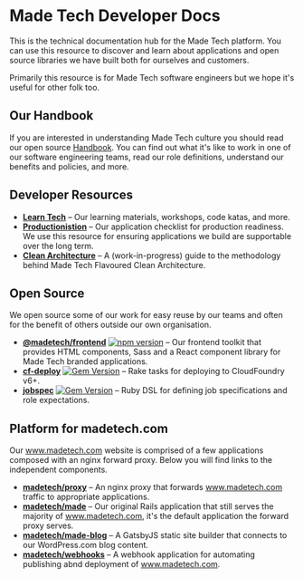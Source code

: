 # Made Tech Developer Docs

This is the technical documentation hub for the Made Tech platform. You can use this resource to discover and learn about applications and open source libraries we have built both for ourselves and customers.

Primarily this resource is for Made Tech software engineers but we hope it's useful for other folk too.

## Our Handbook

If you are interested in understanding Made Tech culture you should read our open source [Handbook](https://github.com/handbook). You can find out what it's like to work in one of our software engineering teams, read our role definitions, understand our benefits and policies, and more.

## Developer Resources

- [**Learn Tech**](https://learn.madetech.com) – Our learning materials, workshops, code katas, and more.
- [**Productionistion**](https://github.com/madetech/productionisation) – Our application checklist for production readiness. We use this resource for ensuring applications we build are supportable over the long term.
- [**Clean Architecture**](https://github.com/madetech/clean-architecture) – A (work-in-progress) guide to the methodology behind Made Tech Flavoured Clean Architecture.

## Open Source

We open source some of our work for easy reuse by our teams and often for the benefit of others outside our own organisation.

- [**@madetech/frontend**](https://frontend.madetech.com) [![npm version](https://badge.fury.io/js/%40madetech%2Ffrontend.svg)](https://badge.fury.io/js/%40madetech%2Ffrontend) – Our frontend toolkit that provides HTML components, Sass and a React component library for Made Tech branded applications.
- [**cf-deploy**](https://github.com/madetech/cf-deploy) [![Gem Version](https://badge.fury.io/rb/cf-deploy.svg)](https://badge.fury.io/rb/cf-deploy) – Rake tasks for deploying to CloudFoundry v6+.
- [**jobspec**](https://github.com/madetech/jobspec) [![Gem Version](https://badge.fury.io/rb/job_spec.svg)](https://badge.fury.io/rb/job_spec) – Ruby DSL for defining job specifications and role expectations.


## Platform for madetech.com

Our www.madetech.com website is comprised of a few applications composed with an nginx forward proxy. Below you will find links to the independent components.

- [**madetech/proxy**](https://github.com/madetech/proxy) – An nginx proxy that forwards www.madetech.com traffic to appropriate applications.
- [**madetech/made**](https://github.com/madetech/made) – Our original Rails application that still serves the majority of www.madetech.com, it's the default application the forward proxy serves.
- [**madetech/made-blog**](https://github.com/madetech/made-blog) – A GatsbyJS static site builder that connects to our WordPress.com blog content.
- [**madetech/webhooks**](https://github.com/madetech/webhooks) – A webhook application for automating publishing abnd deployment of www.madetech.com.
